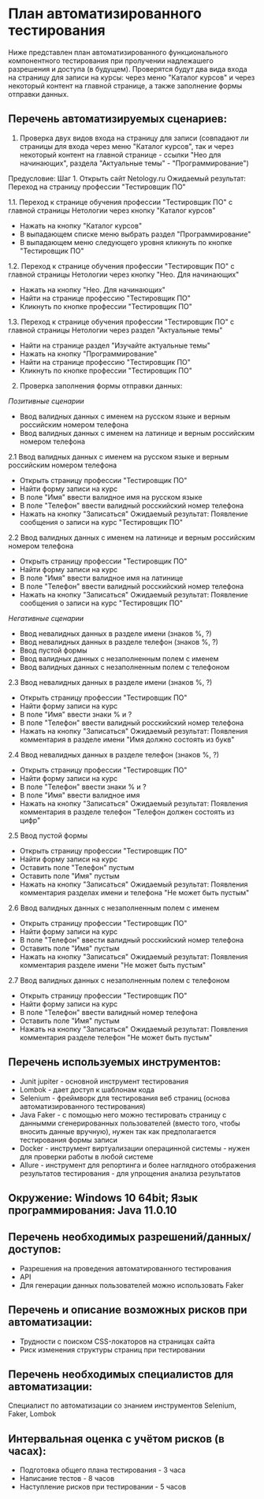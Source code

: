 # План автоматизированного тестирования
Ниже представлен план автоматизированного функционального компонентного тестирования при пролучении надлежашего разрешения и доступа (в будущем). Проверятся будут два вида входа на страницу для записи на курсы: через меню "Каталог курсов" и через некоторый контент на главной странице, а также заполнение формы отправки данных.

## Перечень автоматизируемых сценариев:
1. Проверка двух видов входа на страницу для записи (совпадают ли страницы для входа через меню "Каталог курсов", так и через некоторый контент на главной странице - ссылки "Нео для начинающих", раздела "Актуальные темы" - "Программирование")

Предусловие:
Шаг 1. Открыть сайт Netology.ru
Ожидаемый результат: Переход на страницу профессии "Тестировщик ПО"

1.1. Переход к странице обучения профессии "Тестировщик ПО" с главной страницы Нетологии через кнопку "Каталог курсов"
* Нажать на кнопку "Каталог курсов"
* В выпадающем списке меню выбрать раздел "Программирование"
* В выпадающем меню следующего уровня кликнуть по кнопке "Тестировщик ПО"

1.2. Переход к странице обучения профессии "Тестировщик ПО" с главной страницы Нетологии через кнопку "Нео. Для начинающих" 
* Нажать на кнопку "Нео. Для начинающих"
* Найти на странице профессию "Тестировщик ПО"
* Кликнуть по кнопке профессии "Тестировщик ПО"

1.3. Переход к странице обучения профессии "Тестировщик ПО" с главной страницы Нетологии через раздел "Актуальные темы"
* Найти на странице раздел "Изучайте актуальные темы"
* Нажать на кнопку "Программирование"
* Найти на странице профессию "Тестировщик ПО"
* Кликнуть по кнопке профессии "Тестировщик ПО"

2. Проверка заполнения формы отправки данных:

*Позитивные сценарии*

* Ввод валидных данных с именем на русском языке и верным российским номером телефона 
* Ввод валидных данных с именем на латинице и верным российским номером телефона

2.1 Ввод валидных данных с именем на русском языке и верным российским номером телефона 
* Открыть страницу профессии "Тестировщик ПО"
* Найти форму записи на курс
* В поле "Имя" ввести валидное имя на русском языке
* В поле "Телефон" ввести валидный росскийский номер телефона
* Нажать на кнопку "Записаться"
Ожидаемый результат:
Появление сообщения о записи на курс "Тестировщик ПО"


2.2 Ввод валидных данных с именем на латинице и верным российским номером телефона
* Открыть страницу профессии "Тестировщик ПО"
* Найти форму записи на курс
* В поле "Имя" ввести валидное имя на латинице
* В поле "Телефон" ввести валидный росскийский номер телефона
* Нажать на кнопку "Записаться"
Ожидаемый результат:
Появление сообщения о записи на курс "Тестировщик ПО"

*Негативные сценарии*

* Ввод невалидных данных в разделе имени (знаков %, ?)
* Ввод невалидных данных в разделе телефон (знаков %, ?)
* Ввод пустой формы
* Ввод валидных данных с незаполненным полем с именем
* Ввод валидных данных с незаполненным полем с телефоном

2.3 Ввод невалидных данных в разделе имени (знаков %, ?)
* Открыть страницу профессии "Тестировщик ПО"
* Найти форму записи на курс
* В поле "Имя" ввести знаки % и ?
* В поле "Телефон" ввести валидный росскийский номер телефона
* Нажать на кнопку "Записаться"
Ожидаемый результат:
Появления комментария в разделе имени "Имя должно состоять из букв"

2.4 Ввод невалидных данных в разделе телефон (знаков %, ?)
* Открыть страницу профессии "Тестировщик ПО"
* Найти форму записи на курс
* В поле "Телефон" ввести знаки % и ?
* В поле "Имя" ввести валидное имя 
* Нажать на кнопку "Записаться"
Ожидаемый результат:
Появления комментария в разделе телефон "Телефон должен состоять из цифр"

2.5 Ввод пустой формы
* Открыть страницу профессии "Тестировщик ПО"
* Найти форму записи на курс
* Оставить поле "Телефон" пустым
* Оставить поле "Имя" пустым
* Нажать на кнопку "Записаться"
Ожидаемый результат:
Появления комментария разделах имени и телефона "Не может быть пустым"

2.6 Ввод валидных данных с незаполненным полем с именем
* Открыть страницу профессии "Тестировщик ПО"
* Найти форму записи на курс
* В поле "Телефон" ввести валидный росскийский номер телефона
* Оставить поле "Имя" пустым
* Нажать на кнопку "Записаться"
Ожидаемый результат:
Появления комментария разделе имени "Не может быть пустым"

2.7 Ввод валидных данных с незаполненным полем с телефоном
* Открыть страницу профессии "Тестировщик ПО"
* Найти форму записи на курс
* В поле "Телефон" ввести валидный номер телефона
* Оставить поле "Имя" пустым
* Нажать на кнопку "Записаться"
Ожидаемый результат:
Появления комментария разделе телефон "Не может быть пустым"

## Перечень используемых инструментов:
* Junit jupiter - основной инструмент тестирования
* Lombok - дает доступ к шаблонам кода
* Selenium - фреймворк для тестирования веб страниц (основа автоматизированного тестирования)
* Java Faker - с помощью него можно тестировать страницу с даннымми сгенерированных пользователей (вместо того, чтобы вносить данные вручную), нужен так как предполагается тестирования формы записи
* Docker - инструмент виртуализации операцинной системы - нужен для проверки работы в любой системе
* Allure - инструмент для репортинга и более наглядного отображения результатов тестирования - для упрощения анализа результатов

## Окружение: Windows 10 64bit; Язык программирования: Java 11.0.10

## Перечень необходимых разрешений/данных/доступов:
* Разрешения на проведения автоматированного тестирования
* API
* Для генерации данных пользователей можно использовать Faker

## Перечень и описание возможных рисков при автоматизации:
* Трудности с поиском CSS-локаторов на страницах сайта
* Риск изменения структуры страниц при тестировании

## Перечень необходимых специалистов для автоматизации:
Специалист по автоматизации со знанием инструментов Selenium, Faker, Lombok 

## Интервальная оценка с учётом рисков (в часах): 
* Подготовка общего плана тестирования - 3 часа
* Написание тестов - 8 часов
* Наступление рисков при тестировании - 5 часов
